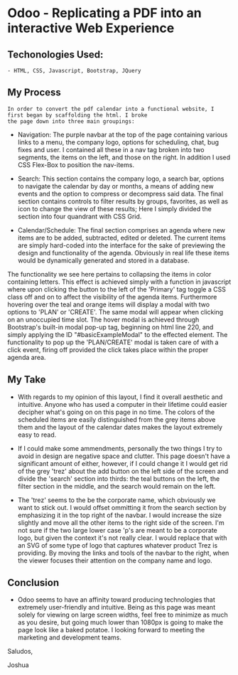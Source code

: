 # Odoo - Replicating a PDF into an interactive Web Experience

## Techonologies Used:
    - HTML, CSS, Javascript, Bootstrap, JQuery

## My Process

    In order to convert the pdf calendar into a functional website, I first began by scaffolding the html. I broke
    the page down into three main groupings: 

- Navigation: The purple navbar at the top of the page containing various links to a menu, the company logo, options for scheduling, chat, bug fixes and user. I contained all these in a nav tag broken into two segments, the items on the left, and those on the right. In addition I used CSS Flex-Box to position the nav-items.

- Search: This section contains the company logo, a search bar, options to navigate the calendar by day or months, a means of adding new events and the option to compress or decompress said data. The final section contains controls to filter results by groups, favorites, as well as icon to change the view of these results; Here I simply divided the section into four quandrant with CSS Grid.

- Calendar/Schedule: The final section comprises an agenda where new items are to be added, subtracted, edited or deleted. The current items are simply hard-coded into the interface for the sake of previewing the design and functionality of the agenda. Obviously in real life these items would be dynamically generated and stored in a database. 

The functionality we see here pertains to collapsing the items in color containing letters. This effect is achieved simply with a function in javascript where upon clicking the button to the left of the 'Primary' tag toggle a CSS class off and on to affect the visibility of the agenda items. Furthermore hovering over the teal and orange items will display a modal with two options to 'PLAN' or 'CREATE'. The same modal will appear when clicking on an unoccupied time slot. The hover modal is achieved through Bootstrap's built-in modal pop-up tag, beginning on html line 220, and simply applying the ID "#basicExampleModal" to the effected element. The functionality to pop up the 'PLAN/CREATE' modal is taken care of with a click event, firing off provided the click takes place within the proper agenda area. 

## My Take

- With regards to my opinion of this layout, I find it overall aesthetic and intuitive. Anyone who has used a computer in their lifetime could easier decipher what's going on on this page in no time. The colors of the scheduled items are easily distinguished from the grey items above them and the layout of the calendar dates makes the layout extremely easy to read. 

- If I could make some ammendments, personally the two things I try to avoid in design are negative space and clutter. This page doesn't have a significant amount of either, however, if I could change it I would get rid of the grey 
'trez' about the add button on the left side of the screen and divide the 'search' section into thirds: the teal buttons on the left, the filter section in the middle, and the search would remain on the left. 

- The 'trez' seems to the be the corporate name, which obviously we want to stick out. I would offset ommitting it from the search section by emphasizing it in the top right of the navbar. I would increase the size slightly and move all the other items to the right side of the screen. I'm not sure if the two large lower case 'p's are meant to be a corporate logo, but given the context it's not really clear. I would replace that with an SVG of some type of logo that captures whatever product Trez is providing. By moving the links and tools of the navbar to the right, when the viewer focuses their attention on the company name and logo. 

## Conclusion

- Odoo seems to have an affinity toward producing technologies that extremely user-friendly and intuitive. Being as this page was meant solely for viewing on large screen widths, feel free to minimize as much as you desire, but going much lower than 1080px is going to make the page look like a baked potatoe. I looking forward to meeting the marketing and development teams.

Saludos,

Joshua
